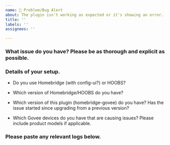 ```yaml
---
name: 🚨 Problem/Bug Alert
about: The plugin isn't working as expected or it's showing an error.
title: ''
labels: ''
assignees: ''

---
```


<!-- PLEASE READ BEFORE POSTING A NEW ISSUE
   * Please use this template as well as you can, in a lot of cases I will probably ask for things you might skip anyway. -->

### What issue do you have? Please be as thorough and explicit as possible.



### Details of your setup.
* Do you use Homebridge (with config-ui?) or HOOBS? 



* Which version of Homebridge/HOOBS do you have?



* Which version of this plugin (homebridge-govee) do you have? Has the issue started since upgrading from a previous version?



* Which Govee devices do you have that are causing issues? Please include product models if applicable.



### Please paste any relevant logs below.
<!--
   It helps if you can turn on 'Debug Logging' and 'Request & Response Logging' in the plugin settings for more thorough logging.
   If you are posting an error then it is helpful for me to also see the previous few lines as this can show the cause of the error.
   Please enter the logs between the two ``` lines below so that the logs are formatted in a way which is easier to read
-->

```

```

